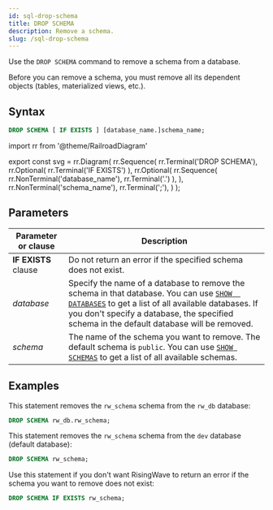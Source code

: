 ```yaml
---
id: sql-drop-schema
title: DROP SCHEMA
description: Remove a schema.
slug: /sql-drop-schema
---
```


<head>
  <link rel="canonical" href="https://docs.risingwave.com/docs/current/sql-drop-schema/" />
</head>

Use the `DROP SCHEMA` command to remove a schema from a database.

Before you can remove a schema, you must remove all its dependent objects (tables, materialized views, etc.).

## Syntax

```sql
DROP SCHEMA [ IF EXISTS ] [database_name.]schema_name;
```

import rr from '@theme/RailroadDiagram'

export const svg = rr.Diagram(
rr.Sequence(
rr.Terminal('DROP SCHEMA'),
rr.Optional(
rr.Terminal('IF EXISTS')
),
rr.Optional(
rr.Sequence(
rr.NonTerminal('database_name'),
rr.Terminal('.')
),
),
rr.NonTerminal('schema_name'),
rr.Terminal(';'),
)
);

<Drawer SVG={svg} />

## Parameters

| Parameter or clause  | Description                                                                                                                                                                                                                                                           |
| -------------------- | --------------------------------------------------------------------------------------------------------------------------------------------------------------------------------------------------------------------------------------------------------------------- |
| **IF EXISTS** clause | Do not return an error if the specified schema does not exist.                                                                                                                                                                                                        |
| _database_           | Specify the name of a database to remove the schema in that database. You can use [`SHOW  DATABASES`](sql-show-databases.md) to get a list of all available databases. If you don't specify a database, the specified schema in the default database will be removed. |
| _schema_             | The name of the schema you want to remove. The default schema is `public`. You can use [`SHOW SCHEMAS`](sql-show-schemas.md) to get a list of all available schemas.                                                                                                  |

## Examples

This statement removes the `rw_schema` schema from the `rw_db` database:

```sql
DROP SCHEMA rw_db.rw_schema;
```

This statement removes the `rw_schema` schema from the `dev` database (default database):

```sql
DROP SCHEMA rw_schema;
```

Use this statement if you don't want RisingWave to return an error if the schema you want to remove does not exist:

```sql
DROP SCHEMA IF EXISTS rw_schema;
```
